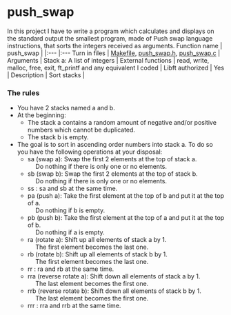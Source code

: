 # push_swap
In this project I have to write a program which calculates and displays on the standard output the smallest program, made of Push swap language instructions, that sorts the integers received as arguments.
Function name | push_swap |
|:--- |:---
Turn in files | [Makefile](https://github.com/merijnjong/push_swap/blob/main/Makefile), [push_swap.h](https://github.com/merijnjong/push_swap/blob/main/push_swap.h), [push_swap.c](https://github.com/merijnjong/push_swap/blob/main/push_swap.c) |
Arguments | Stack a: A list of integers |
External functions | read, write, malloc, free, exit, ft_printf and any equivalent I coded |
Libft authorized | Yes |
Description | Sort stacks |

### The rules
* You have 2 stacks named a and b.<br />
* At the beginning:<br />
  * The stack a contains a random amount of negative and/or positive numbers
which cannot be duplicated.<br />
  * The stack b is empty.<br />
* The goal is to sort in ascending order numbers into stack a. To do so you have the
following operations at your disposal:<br />
  *  sa (swap a): Swap the first 2 elements at the top of stack a.<br />
  &emsp; Do nothing if there is only one or no elements.<br />
  *  sb (swap b): Swap the first 2 elements at the top of stack b.<br />
  &emsp; Do nothing if there is only one or no elements.<br />
  *  ss : sa and sb at the same time.<br />
  *  pa (push a): Take the first element at the top of b and put it at the top of a.<br />
  &emsp; Do nothing if b is empty.<br />
  *  pb (push b): Take the first element at the top of a and put it at the top of b.<br />
  &emsp; Do nothing if a is empty.<br />
  *  ra (rotate a): Shift up all elements of stack a by 1.<br />
  &emsp; The first element becomes the last one.<br />
  *  rb (rotate b): Shift up all elements of stack b by 1.<br />
  &emsp; The first element becomes the last one.<br />
  *  rr : ra and rb at the same time.<br />
  *  rra (reverse rotate a): Shift down all elements of stack a by 1.<br />
  &emsp; The last element becomes the first one.<br />
  *  rrb (reverse rotate b): Shift down all elements of stack b by 1.<br />
  &emsp; The last element becomes the first one.<br />
  *  rrr : rra and rrb at the same time.<br />
